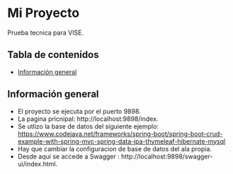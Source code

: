 # Mi Proyecto

Prueba tecnica para VISE.

## Tabla de contenidos

- [Información general](#información-general)

## Información general

- El proyecto se ejecuta por el puerto 9898.
- La pagina pricnipal: http://localhost:9898/index.
- Se utlizo la base de datos del siguiente ejemplo: https://www.codejava.net/frameworks/spring-boot/spring-boot-crud-example-with-spring-mvc-spring-data-jpa-thymeleaf-hibernate-mysql
- Hay que cambiar la configuracion de base de datos del ala propia.
- Desde aqui se accede a Swagger : http://localhost:9898/swagger-ui/index.html.

